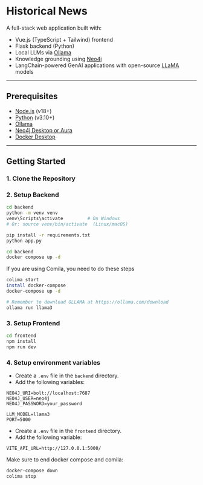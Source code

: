 # Historical News

A full-stack web application built with:

- Vue.js (TypeScript + Tailwind) frontend
- Flask backend (Python)
- Local LLMs via [Ollama](https://ollama.com/)
- Knowledge grounding using [Neo4j](https://neo4j.com/)
- LangChain-powered GenAI applications with open-source [LLaMA](https://ollama.com/library/llama3) models

---

## Prerequisites

- [Node.js](https://nodejs.org/) (v18+)
- [Python](https://www.python.org/downloads/) (v3.10+)
- [Ollama](https://ollama.com/download)
- [Neo4j Desktop or Aura](https://neo4j.com/)
- [Docker Desktop](https://www.docker.com/products/docker-desktop)

---

## Getting Started

### 1. Clone the Repository
### 2. Setup Backend

```bash
cd backend
python -m venv venv
venv\Scripts\activate         # On Windows
# Or: source venv/bin/activate  (Linux/macOS)

pip install -r requirements.txt
python app.py
```

```bash
cd backend
docker compose up -d
```

If you are using Comila, you need to do these steps 
```bash
colima start 
install docker-compose
docker-compose up -d   
```

```bash
# Remember to download OLLAMA at https://ollama.com/download 
ollama run llama3
```
### 3. Setup Frontend 
```bash
cd frontend
npm install
npm run dev
```
### 4. Setup environment variables
- Create a `.env` file in the `backend` directory.
- Add the following variables:

```env
NEO4J_URI=bolt://localhost:7687
NEO4J_USER=neo4j
NEO4J_PASSWORD=your_password

LLM_MODEL=llama3
PORT=5000
``` 

- Create a `.env` file in the `frontend` directory.
- Add the following variable:

```env
VITE_API_URL=http://127.0.0.1:5000/
``` 

Make sure to end docker compose and comila:
```bash
docker-compose down
colima stop
```
